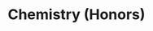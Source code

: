 ---
layout: course-page
title: Chemistry (Honors)
instructor:
  - name:
    url:
coursename:
description: ""
---